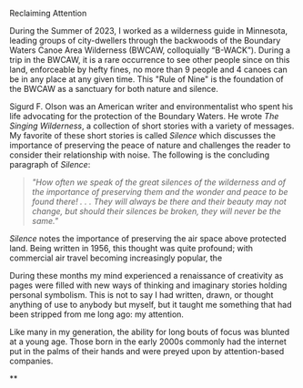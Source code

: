 Reclaiming Attention

During the Summer of 2023, I worked as a wilderness guide in Minnesota, leading groups of city-dwellers through the backwoods of the Boundary Waters Canoe Area Wilderness (BWCAW, colloquially “B-WACK”). During a trip in the BWCAW, it is a rare occurrence to see other people since on this land, enforceable by hefty fines, no more than 9 people and 4 canoes can be in any place at any given time. This "Rule of Nine" is the foundation of the BWCAW as a sanctuary for both nature and silence. 

Sigurd F. Olson was an American writer and environmentalist who spent his life advocating for the protection of the Boundary Waters. He wrote *The Singing Wilderness*, a collection of short stories with a variety of messages. My favorite of these short stories is called *Silence* which discusses the importance of preserving the peace of nature and challenges the reader to consider their relationship with noise. The following is the concluding paragraph of *Silence*:

>*"How often we speak of the great silences of the wilderness and of the importance of preserving them and the wonder and peace to be found there!  . . . They will always be there and their beauty may not change, but should their silences be broken, they will never be the same."*

*Silence* notes the importance of preserving the air space above protected land. Being written in 1956, this thought was quite profound; with commercial air travel becoming increasingly popular, the 


During these months my mind experienced a renaissance of creativity as pages were filled with new ways of thinking and imaginary stories holding personal symbolism. This is not to say I had written, drawn, or thought anything of use to anybody but myself, but it taught me something that had been stripped from me long ago: my attention. 

  

Like many in my generation, the ability for long bouts of focus was blunted at a young age. Those born in the early 2000s commonly had the internet put in the palms of their hands and were preyed upon by attention-based companies. 
  


**